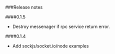 ###Release notes

####0.1.5

- Destroy messenager if rpc service return error.


####0.1.4

- Add sockjs/socket.io/node examples

